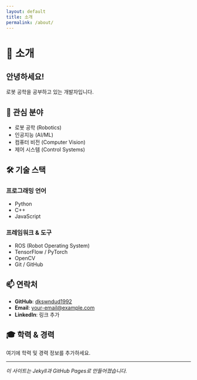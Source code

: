 ```yaml
---
layout: default
title: 소개
permalink: /about/
---
```


# 👤 소개

## 안녕하세요!

로봇 공학을 공부하고 있는 개발자입니다.

## 🎯 관심 분야

- 로봇 공학 (Robotics)
- 인공지능 (AI/ML)
- 컴퓨터 비전 (Computer Vision)
- 제어 시스템 (Control Systems)

## 🛠️ 기술 스택

### 프로그래밍 언어
- Python
- C++
- JavaScript

### 프레임워크 & 도구
- ROS (Robot Operating System)
- TensorFlow / PyTorch
- OpenCV
- Git / GitHub

## 📫 연락처

- **GitHub**: [dkswndud1992](https://github.com/dkswndud1992)
- **Email**: your-email@example.com
- **LinkedIn**: 링크 추가

## 🎓 학력 & 경력

여기에 학력 및 경력 정보를 추가하세요.

---

*이 사이트는 Jekyll과 GitHub Pages로 만들어졌습니다.*
